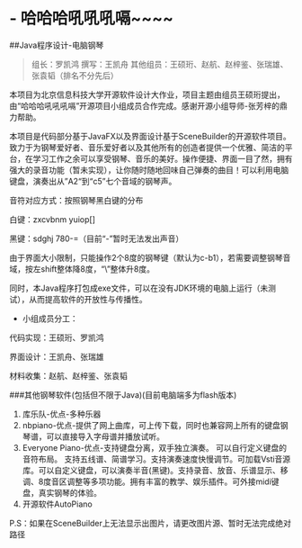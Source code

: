  # - 哈哈哈吼吼吼嗝~~~~
 
 ##Java程序设计-电脑钢琴

>组长：罗凯鸿
>撰写：王凯舟
>其他组员：王硕珩、赵航、赵梓鉴、张瑞雄、张袁韬（排名不分先后）

本项目为北京信息科技大学开源软件设计大作业，项目主题由组员王硕珩提出，由“哈哈哈吼吼吼嗝”开源项目小组成员合作完成。感谢开源小组导师-张芳梓的鼎力帮助。

本项目是代码部分基于JavaFX以及界面设计基于SceneBuilder的开源软件项目。致力于为钢琴爱好者、音乐爱好者以及其他所有的创造者提供一个优雅、简洁的平台，在学习工作之余可以享受钢琴、音乐的美好。操作便捷、界面一目了然，拥有强大的录音功能（暂未实现），让你随时随地回味自己弹奏的曲目！可以利用电脑键盘，演奏出从”A2“到“c5”七个音域的钢琴声。

音符对应方式：按照钢琴黑白键的分布
  
白键：zxcvbnm yuiop[]

黑键：sdghj 780-=（目前“-”暂时无法发出声音）
  
由于界面大小限制，只能操作2个8度的钢琴键（默认为c-b1），若需要调整钢琴音域，按左shift整体降8度，“\”整体升8度。
  
同时，本Java程序打包成exe文件，可以在没有JDK环境的电脑上运行（未测试），从而提高软件的开放性与传播性。

* 小组成员分工：

代码实现：王硕珩、罗凯鸿

界面设计：王凯舟、张瑞雄

材料收集：赵航、赵梓鉴、张袁韬



 ###其他钢琴软件(包括但不限于Java)(目前电脑端多为flash版本)
1. 库乐队-优点-多种乐器
2. nbpiano-优点-提供了网上曲库，可上传下载，同时也兼容网上所有的键盘钢琴谱，可以直接导入字母谱并播放试听。
3. Everyone Piano-优点-支持键盘分离，双手独立演奏。 可以自行定义键盘的音符布局。 支持五线谱、简谱学习。支持演奏速度快慢调节。可加载Vsti音源库。可以自定义键盘，可以演奏半音(黑键)。支持录音、放音、乐谱显示、移调、8度音区调整等多项功能。拥有丰富的教学、娱乐插件。可外接midi键盘，真实钢琴的体验。
4. 开源软件AutoPiano

P.S：如果在SceneBuilder上无法显示出图片，请更改图片源、暂时无法完成绝对路径
